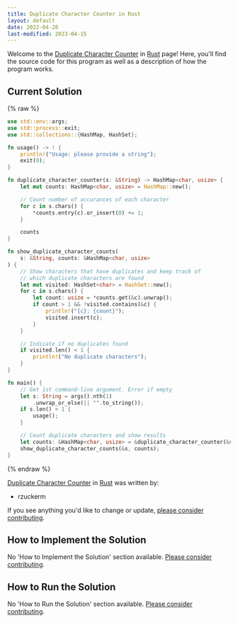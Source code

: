 ```yaml
---
title: Duplicate Character Counter in Rust
layout: default
date: 2022-04-28
last-modified: 2023-04-15
---
```


Welcome to the [Duplicate Character Counter](https://sampleprograms.io/projects/duplicate-character-counter) in [Rust](https://sampleprograms.io/languages/rust) page! Here, you'll find the source code for this program as well as a description of how the program works.

## Current Solution

{% raw %}

```rust
use std::env::args;
use std::process::exit;
use std::collections::{HashMap, HashSet};

fn usage() -> ! {
    println!("Usage: please provide a string");
    exit(0);
}

fn duplicate_character_counter(s: &String) -> HashMap<char, usize> {
    let mut counts: HashMap<char, usize> = HashMap::new();

    // Count number of occurances of each character
    for c in s.chars() {
        *counts.entry(c).or_insert(0) += 1;
    }

    counts
}

fn show_duplicate_character_counts(
    s: &String, counts: &HashMap<char, usize>
) {
    // Show characters that have duplicates and keep track of
    // which duplicate characters are found
    let mut visited: HashSet<char> = HashSet::new();
    for c in s.chars() {
        let count: usize = *counts.get(&c).unwrap();
        if count > 1 && !visited.contains(&c) {
            println!("{c}: {count}");
            visited.insert(c);
        }
    }

    // Indicate if no duplicates found
    if visited.len() < 1 {
        println!("No duplicate characters");
    }
}

fn main() {
    // Get 1st command-line argument. Error if empty
    let s: String = args().nth(1)
        .unwrap_or_else(|| "".to_string());
    if s.len() < 1 {
        usage();
    }

    // Count duplicate characters and show results
    let counts: &HashMap<char, usize> = &duplicate_character_counter(&s);
    show_duplicate_character_counts(&s, counts);
}
```

{% endraw %}

[Duplicate Character Counter](https://sampleprograms.io/projects/duplicate-character-counter) in [Rust](https://sampleprograms.io/languages/rust) was written by:

- rzuckerm

If you see anything you'd like to change or update, [please consider contributing](https://github.com/TheRenegadeCoder/sample-programs).

## How to Implement the Solution

No 'How to Implement the Solution' section available. [Please consider contributing](https://github.com/TheRenegadeCoder/sample-programs-website).

## How to Run the Solution

No 'How to Run the Solution' section available. [Please consider contributing](https://github.com/TheRenegadeCoder/sample-programs-website).